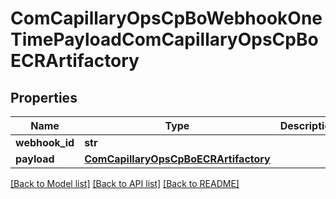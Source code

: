 # ComCapillaryOpsCpBoWebhookOneTimePayloadComCapillaryOpsCpBoECRArtifactory

## Properties
Name | Type | Description | Notes
------------ | ------------- | ------------- | -------------
**webhook_id** | **str** |  | [optional] 
**payload** | [**ComCapillaryOpsCpBoECRArtifactory**](ComCapillaryOpsCpBoECRArtifactory.md) |  | [optional] 

[[Back to Model list]](../README.md#documentation-for-models) [[Back to API list]](../README.md#documentation-for-api-endpoints) [[Back to README]](../README.md)

